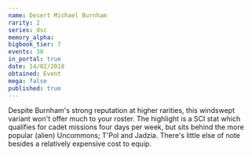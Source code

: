 ```yaml
---
name: Desert Michael Burnham
rarity: 2
series: dsc
memory_alpha:
bigbook_tier: 7
events: 38
in_portal: true
date: 14/02/2018
obtained: Event
mega: false
published: true
---
```


Despite Burnham's strong reputation at higher rarities, this windswept variant won't offer much to your roster. The highlight is a SCI stat which qualifies for cadet missions four days per week, but sits behind the more popular (alien) Uncommons; T'Pol and Jadzia. There's little else of note besides a relatively expensive cost to equip.
